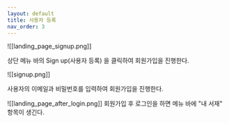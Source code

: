 ```yaml
---
layout: default
title: 사용자 등록
nav_order: 3
---
```





![[landing_page_signup.png]]

상단 메뉴 바의 Sign up(사용자 등록) 을 클릭하여 회원가입을 진행한다.


![[signup.png]]

사용자의 이메일과 비밀번호를 입력하여 회원가입을 진행한다.


![[landing_page_after_login.png]]
회원가입 후 로그인을 하면 메뉴 바에 "내 서재" 항목이 생긴다.